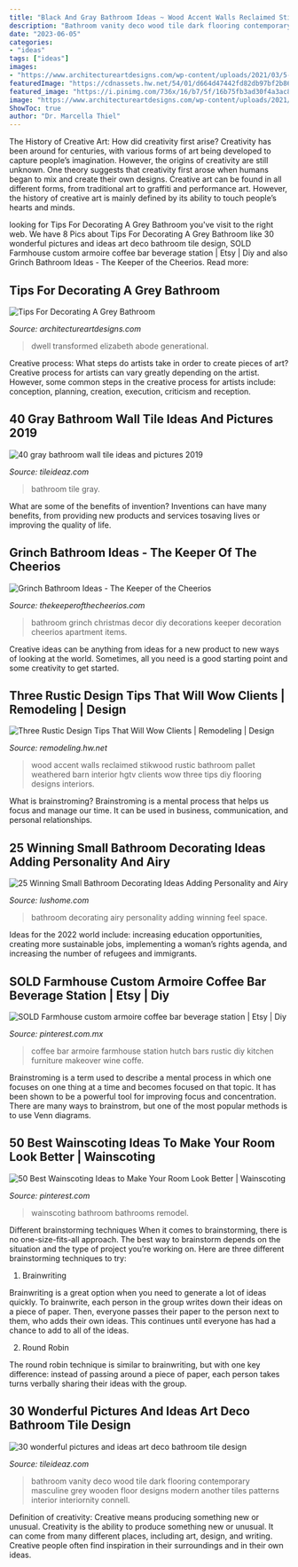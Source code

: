 ```yaml
---
title: "Black And Gray Bathroom Ideas ~ Wood Accent Walls Reclaimed Stikwood Rustic Bathroom Pallet Weathered Barn Interior Hgtv Clients Wow Three Tips Diy Flooring Designs Interiors"
description: "Bathroom vanity deco wood tile dark flooring contemporary masculine grey wooden floor designs modern another tiles patterns interior interiornity connell"
date: "2023-06-05"
categories:
- "ideas"
tags: ["ideas"]
images:
- "https://www.architectureartdesigns.com/wp-content/uploads/2021/03/5-12.jpg"
featuredImage: "https://cdnassets.hw.net/54/01/d664d47442fd82db97bf2b86d3f1/stikwood-rww-bellainteriors2.jpg"
featured_image: "https://i.pinimg.com/736x/16/b7/5f/16b75fb3ad30f4a3ac8dd35603b3c6dc.jpg"
image: "https://www.architectureartdesigns.com/wp-content/uploads/2021/03/5-12.jpg"
ShowToc: true
author: "Dr. Marcella Thiel"
---
```



The History of Creative Art: How did creativity first arise?
Creativity has been around for centuries, with various forms of art being developed to capture people’s imagination. However, the origins of creativity are still unknown. One theory suggests that creativity first arose when humans began to mix and create their own designs. Creative art can be found in all different forms, from traditional art to graffiti and performance art. However, the history of creative art is mainly defined by its ability to touch people’s hearts and minds.

	

		
looking for Tips For Decorating A Grey Bathroom you've visit to the right web. We have 8 Pics about Tips For Decorating A Grey Bathroom like 30 wonderful pictures and ideas art deco bathroom tile design, SOLD Farmhouse custom armoire coffee bar beverage station | Etsy | Diy and also Grinch Bathroom Ideas - The Keeper of the Cheerios. Read more:
		
    
## Tips For Decorating A Grey Bathroom

<img loading=lazy src="https://www.architectureartdesigns.com/wp-content/uploads/2021/03/5-12.jpg" onerror="this.onerror=null;this.src='https://tse3.mm.bing.net/th?id=OIP.JWWF-PAnw0uLcmYtckRnawHaKb&amp;pid=15.1';" alt="Tips For Decorating A Grey Bathroom">

_Source: architectureartdesigns.com_

>dwell transformed elizabeth abode generational. 

	

Creative process: What steps do artists take in order to create pieces of art?
Creative process for artists can vary greatly depending on the artist. However, some common steps in the creative process for artists include: conception, planning, creation, execution, criticism and reception.

    
## 40 Gray Bathroom Wall Tile Ideas And Pictures 2019

<img loading=lazy src="https://www.tileideaz.com/wp-content/uploads/2015/03/gray_bathroom_wall_tile_16.jpg" onerror="this.onerror=null;this.src='https://tse2.mm.bing.net/th?id=OIP.K405Iz-KnpnRj1Ua_5cVRQHaLE&amp;pid=15.1';" alt="40 gray bathroom wall tile ideas and pictures 2019">

_Source: tileideaz.com_

>bathroom tile gray. 

	

What are some of the benefits of invention?
Inventions can have many benefits, from providing new products and services tosaving lives or improving the quality of life.

    
## Grinch Bathroom Ideas - The Keeper Of The Cheerios

<img loading=lazy src="https://www.thekeeperofthecheerios.com/wp-content/uploads/2018/11/grinch-bathroom-5.jpg" onerror="this.onerror=null;this.src='https://tse4.mm.bing.net/th?id=OIP.5tXD8fd5wxCzbVP0KbkSNQHaJ4&amp;pid=15.1';" alt="Grinch Bathroom Ideas - The Keeper of the Cheerios">

_Source: thekeeperofthecheerios.com_

>bathroom grinch christmas decor diy decorations keeper decoration cheerios apartment items. 

	

Creative ideas can be anything from ideas for a new product to new ways of looking at the world. Sometimes, all you need is a good starting point and some creativity to get started.

    
## Three Rustic Design Tips That Will Wow Clients | Remodeling | Design

<img loading=lazy src="https://cdnassets.hw.net/54/01/d664d47442fd82db97bf2b86d3f1/stikwood-rww-bellainteriors2.jpg" onerror="this.onerror=null;this.src='https://tse4.mm.bing.net/th?id=OIP.9Qu4INJf_YlptJwy8XmuoQHaLG&amp;pid=15.1';" alt="Three Rustic Design Tips That Will Wow Clients | Remodeling | Design">

_Source: remodeling.hw.net_

>wood accent walls reclaimed stikwood rustic bathroom pallet weathered barn interior hgtv clients wow three tips diy flooring designs interiors. 

	

What is brainstroming? Brainstroming is a mental process that helps us focus and manage our time. It can be used in business, communication, and personal relationships.

    
## 25 Winning Small Bathroom Decorating Ideas Adding Personality And Airy

<img loading=lazy src="https://www.lushome.com/wp-content/uploads/2013/10/small-bathroom-decorating-ideas-13.jpg" onerror="this.onerror=null;this.src='https://tse3.mm.bing.net/th?id=OIP.i9lLv_XGUakkVTzWwtmLsAAAAA&amp;pid=15.1';" alt="25 Winning Small Bathroom Decorating Ideas Adding Personality and Airy">

_Source: lushome.com_

>bathroom decorating airy personality adding winning feel space. 

	

Ideas for the 2022 world include: increasing education opportunities, creating more sustainable jobs, implementing a woman’s rights agenda, and increasing the number of refugees and immigrants.

    
## SOLD Farmhouse Custom Armoire Coffee Bar Beverage Station | Etsy | Diy

<img loading=lazy src="https://i.pinimg.com/736x/16/b7/5f/16b75fb3ad30f4a3ac8dd35603b3c6dc.jpg" onerror="this.onerror=null;this.src='https://tse1.mm.bing.net/th?id=OIP.8juE-KO8PtFMDdFzKuv4cQHaJ3&amp;pid=15.1';" alt="SOLD Farmhouse custom armoire coffee bar beverage station | Etsy | Diy">

_Source: pinterest.com.mx_

>coffee bar armoire farmhouse station hutch bars rustic diy kitchen furniture makeover wine coffe. 

	

Brainstroming is a term used to describe a mental process in which one focuses on one thing at a time and becomes focused on that topic. It has been shown to be a powerful tool for improving focus and concentration. There are many ways to brainstrom, but one of the most popular methods is to use Venn diagrams.

    
## 50 Best Wainscoting Ideas To Make Your Room Look Better | Wainscoting

<img loading=lazy src="https://i.pinimg.com/736x/34/fc/00/34fc00663c34f478c443ce1baa45130c.jpg" onerror="this.onerror=null;this.src='https://tse3.mm.bing.net/th?id=OIP.-YWW0AjxkkJcfrgxZcE_JAHaLH&amp;pid=15.1';" alt="50 Best Wainscoting Ideas to Make Your Room Look Better | Wainscoting">

_Source: pinterest.com_

>wainscoting bathroom bathrooms remodel. 

	

Different brainstorming techniques
When it comes to brainstorming, there is no one-size-fits-all approach. The best way to brainstorm depends on the situation and the type of project you’re working on. Here are three different brainstorming techniques to try:
1. Brainwriting

Brainwriting is a great option when you need to generate a lot of ideas quickly. To brainwrite, each person in the group writes down their ideas on a piece of paper. Then, everyone passes their paper to the person next to them, who adds their own ideas. This continues until everyone has had a chance to add to all of the ideas.

2. Round Robin

The round robin technique is similar to brainwriting, but with one key difference: instead of passing around a piece of paper, each person takes turns verbally sharing their ideas with the group.

    
## 30 Wonderful Pictures And Ideas Art Deco Bathroom Tile Design

<img loading=lazy src="http://www.tileideaz.com/wp-content/uploads/2015/11/Likable-art-deco-bathroom-ideas-with-grey-vanity-top-and-dark-colored-wooden-vanity-and-classic-wood-flooring-ideas.jpg" onerror="this.onerror=null;this.src='https://tse4.mm.bing.net/th?id=OIP.505fKis6H31Bxq4sdWwrLwHaLH&amp;pid=15.1';" alt="30 wonderful pictures and ideas art deco bathroom tile design">

_Source: tileideaz.com_

>bathroom vanity deco wood tile dark flooring contemporary masculine grey wooden floor designs modern another tiles patterns interior interiornity connell. 

	

Definition of creativity: Creative means producing something new or unusual.
Creativity is the ability to produce something new or unusual. It can come from many different places, including art, design, and writing. Creative people often find inspiration in their surroundings and in their own ideas.

